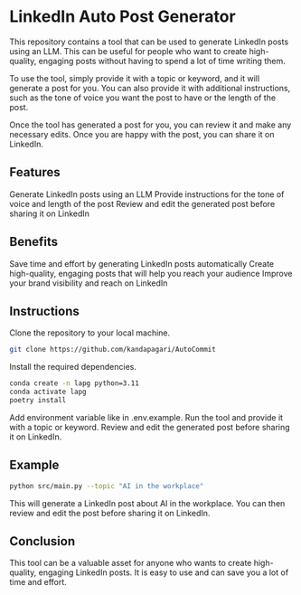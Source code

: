 # LinkedIn Auto Post Generator

This repository contains a tool that can be used to generate LinkedIn posts using an LLM. This can be useful for people who want to create high-quality, engaging posts without having to spend a lot of time writing them.

To use the tool, simply provide it with a topic or keyword, and it will generate a post for you. You can also provide it with additional instructions, such as the tone of voice you want the post to have or the length of the post.

Once the tool has generated a post for you, you can review it and make any necessary edits. Once you are happy with the post, you can share it on LinkedIn.

## Features

Generate LinkedIn posts using an LLM
Provide instructions for the tone of voice and length of the post
Review and edit the generated post before sharing it on LinkedIn

## Benefits

Save time and effort by generating LinkedIn posts automatically
Create high-quality, engaging posts that will help you reach your audience
Improve your brand visibility and reach on LinkedIn

## Instructions

Clone the repository to your local machine.

```bash
git clone https://github.com/kandapagari/AutoCommit
```

Install the required dependencies.

```bash
conda create -n lapg python=3.11
conda activate lapg
poetry install

```

Add environment variable like in .env.example.
Run the tool and provide it with a topic or keyword.
Review and edit the generated post before sharing it on LinkedIn.

## Example

```bash
python src/main.py --topic "AI in the workplace"
```

This will generate a LinkedIn post about AI in the workplace. You can then review and edit the post before sharing it on LinkedIn.

## Conclusion

This tool can be a valuable asset for anyone who wants to create high-quality, engaging LinkedIn posts. It is easy to use and can save you a lot of time and effort.
